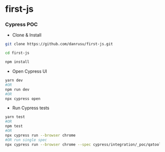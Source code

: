 # first-js

### Cypress POC

- Clone & Install
  
```bash
git clone https://github.com/danrusu/first-js.git

cd first-js

npm install
```

- Open Cypress UI

```bash
yarn dev
#OR
npm run dev
#OR
npx cypress open
```

- Run Cypress tests 
```bash
yarn test
#OR
npm test
#OR
npx cypress run --browser chrome
#OR run single spec
npx cypress run --browser chrome --spec cypress/integration/_poc/qatools.js
```